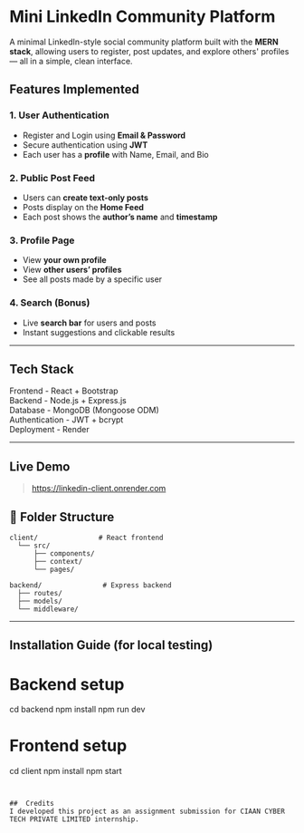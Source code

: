 #  Mini LinkedIn Community Platform

A minimal LinkedIn-style social community platform built with the **MERN stack**, allowing users to register, post updates, and explore others' profiles — all in a simple, clean interface.

##  Features Implemented

###  1. User Authentication
- Register and Login using **Email & Password**
- Secure authentication using **JWT**
- Each user has a **profile** with Name, Email, and Bio

### 2. Public Post Feed
- Users can **create text-only posts**
- Posts display on the **Home Feed**
- Each post shows the **author’s name** and **timestamp**

###  3. Profile Page
- View **your own profile**
- View **other users’ profiles**
- See all posts made by a specific user

###  4. Search (Bonus)
- Live **search bar** for users and posts
- Instant suggestions and clickable results

---

##  Tech Stack

 Frontend    - React + Bootstrap             
 Backend     - Node.js + Express.js          
 Database    - MongoDB (Mongoose ODM)        
 Authentication - JWT + bcrypt                
  Deployment  - Render 

---

## Live Demo
>https://linkedin-client.onrender.com 


## 📁 Folder Structure

```
client/               # React frontend
  └── src/
      ├── components/
      ├── context/
      └── pages/

backend/               # Express backend
  ├── routes/
  ├── models/
  └── middleware/
```

---

##  Installation Guide (for local testing)

# Backend setup
cd backend
npm install
npm run dev

# Frontend setup
cd client
npm install
npm start
```


##  Credits
I developed this project as an assignment submission for CIAAN CYBER TECH PRIVATE LIMITED internship.
